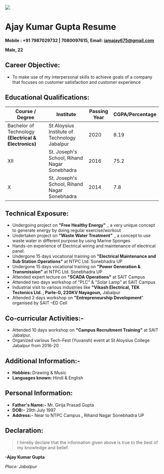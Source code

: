 ![](RackMultipart20201017-4-192sx74_html_c288f075c9d80798.jpg)

# Ajay Kumar Gupta Resume

**Mobile : +91 7987029732 | 7080097615,**
**Email: [iamajay675@gmail.com](mailto:iamajay675@gmail.com)**

**Male, 22**

## Career Objective:

- To make use of my interpersonal skills to achieve goals of a company that focuses on customer satisfaction and customer experience

## Educational Qualifications:

|**Course / Degree**|**Institute**|**Passing Year**|**CGPA/Percentage**|
|---|---|---|---|
|Bachelor of Technology **(Electrical &amp; Electronics)** | St Aloysius Institute of Technology Jabalpur | 2020 | 8.19 |
| XII | St. Joseph&#39;s School, Rihand Nagar Sonebhadra | 2016 | 75.2 |
| X | St. Joseph&#39;s School, Rihand Nagar Sonebhadra | 2014 | 7.8 |

## Technical Exposure:

- Undergoing project on **&quot;Free Healthy Energy&quot;** \_ a very unique concept to generate energy by doing regular exercise/workout
- Undertaken project on **&quot;Waste Water Treatment&quot;** \_ a concept to use waste water in different purpose by using Marine Sponges
- Hands-on experience of Electrical wiring and maintenance of electrical panel.
- Undergone 15 days vocational training on **&quot;Electrical Maintenance and Sub Station Operations&quot;** at NTPC Ltd. Sonebhadra UP
- Undergone 15 days vocational training on **&quot;Power Generation &amp; Transmission&quot;** at NTPC Ltd. Sonebhadra UP
- Attended expert lecture on **&quot;SCADA Operations&quot;** at SAIT Campus
- Attended two days workshop of &quot;PLC&quot; &amp; &quot;Solar Lamp&quot; at SAIT Campus
- Industrial visit to various industries like **&quot;Vikash Electrical, TEK Tectonics Ltd. , Parle-G, 220KV Nayagoun,** Jabalpur
- Attended 2 days workshop on **&quot;Entrepreneurship Development**&quot; organised by SAIT –ED Cell

## Co-curricular Activities:-

- Attended 10 days workshop on **&quot;Campus Recruitment Training&quot;** at SAIT Jabalpur.
- Organized various Tech-Fest (Yuvansh) event at St Aloysius College Jabalpur from 2016-20

## Additional Information:-

- **Hobbies:** Drawing &amp; Music
- **Languages known:** Hindi &amp; English

## Personal Information:

- **Father&#39;s Name:-** Mr. Girija Prasad Gupta
- **DOB:-** 29th July 1997
- **Address:-** Near to NTPC Campus **,** Rihand Nagar Sonebhadra UP

## Declaration:

> I hereby declare that the information given above is true to the best of my knowledge and belief.

**-Ajay Kumar Gupta**

*Place: Jabalpur*
